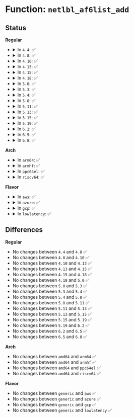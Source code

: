 # Function: <code>netlbl_af6list_add</code>

## Status
<b>Regular</b>
<ul>
<li>
<details>
<summary>In <code>4.4</code>: ✅</summary>

```c
int netlbl_af6list_add(struct netlbl_af6list *entry, struct list_head *head);
```

**Collision:** Unique Global

**Inline:** No

**Transformation:** False

**Instances:**

```
In net/netlabel/netlabel_addrlist.c (ffffffff8180d090)
Location: net/netlabel/netlabel_addrlist.c:199
Inline: False
Direct callers:
  - net/netlabel/netlabel_kapi.c:netlbl_cfg_unlbl_map_add
  - net/netlabel/netlabel_domainhash.c:netlbl_domhsh_add
  - net/netlabel/netlabel_unlabeled.c:netlbl_unlhsh_add
```
**Symbols:**

```
ffffffff8180d090-ffffffff8180d16d: netlbl_af6list_add (STB_GLOBAL)
```
</details>
</li>
<li>
<details>
<summary>In <code>4.8</code>: ✅</summary>

```c
int netlbl_af6list_add(struct netlbl_af6list *entry, struct list_head *head);
```

**Collision:** Unique Global

**Inline:** No

**Transformation:** False

**Instances:**

```
In net/netlabel/netlabel_addrlist.c (ffffffff8187f480)
Location: net/netlabel/netlabel_addrlist.c:199
Inline: False
Direct callers:
  - net/netlabel/netlabel_kapi.c:netlbl_cfg_calipso_map_add
  - net/netlabel/netlabel_kapi.c:netlbl_cfg_unlbl_map_add
  - net/netlabel/netlabel_domainhash.c:netlbl_domhsh_add
  - net/netlabel/netlabel_unlabeled.c:netlbl_unlhsh_add
```
**Symbols:**

```
ffffffff8187f480-ffffffff8187f557: netlbl_af6list_add (STB_GLOBAL)
```
</details>
</li>
<li>
<details>
<summary>In <code>4.10</code>: ✅</summary>

```c
int netlbl_af6list_add(struct netlbl_af6list *entry, struct list_head *head);
```

**Collision:** Unique Global

**Inline:** No

**Transformation:** False

**Instances:**

```
In net/netlabel/netlabel_addrlist.c (ffffffff818b3d30)
Location: net/netlabel/netlabel_addrlist.c:199
Inline: False
Direct callers:
  - net/netlabel/netlabel_kapi.c:netlbl_cfg_calipso_map_add
  - net/netlabel/netlabel_kapi.c:netlbl_cfg_unlbl_map_add
  - net/netlabel/netlabel_domainhash.c:netlbl_domhsh_add
  - net/netlabel/netlabel_unlabeled.c:netlbl_unlhsh_add
```
**Symbols:**

```
ffffffff818b3d30-ffffffff818b3e07: netlbl_af6list_add (STB_GLOBAL)
```
</details>
</li>
<li>
<details>
<summary>In <code>4.13</code>: ✅</summary>

```c
int netlbl_af6list_add(struct netlbl_af6list *entry, struct list_head *head);
```

**Collision:** Unique Global

**Inline:** No

**Transformation:** False

**Instances:**

```
In net/netlabel/netlabel_addrlist.c (ffffffff818da6c0)
Location: net/netlabel/netlabel_addrlist.c:199
Inline: False
Direct callers:
  - net/netlabel/netlabel_kapi.c:netlbl_cfg_calipso_map_add
  - net/netlabel/netlabel_kapi.c:netlbl_cfg_unlbl_map_add
  - net/netlabel/netlabel_unlabeled.c:netlbl_unlhsh_add
```
**Symbols:**

```
ffffffff818da6c0-ffffffff818da7a3: netlbl_af6list_add (STB_GLOBAL)
```
</details>
</li>
<li>
<details>
<summary>In <code>4.15</code>: ✅</summary>

```c
int netlbl_af6list_add(struct netlbl_af6list *entry, struct list_head *head);
```

**Collision:** Unique Global

**Inline:** No

**Transformation:** False

**Instances:**

```
In net/netlabel/netlabel_addrlist.c (ffffffff819602a0)
Location: net/netlabel/netlabel_addrlist.c:199
Inline: False
Direct callers:
  - net/netlabel/netlabel_kapi.c:netlbl_cfg_calipso_map_add
  - net/netlabel/netlabel_kapi.c:netlbl_cfg_unlbl_map_add
  - net/netlabel/netlabel_unlabeled.c:netlbl_unlhsh_add
```
**Symbols:**

```
ffffffff819602a0-ffffffff81960383: netlbl_af6list_add (STB_GLOBAL)
```
</details>
</li>
<li>
<details>
<summary>In <code>4.18</code>: ✅</summary>

```c
int netlbl_af6list_add(struct netlbl_af6list *entry, struct list_head *head);
```

**Collision:** Unique Global

**Inline:** No

**Transformation:** False

**Instances:**

```
In net/netlabel/netlabel_addrlist.c (ffffffff819b9a70)
Location: net/netlabel/netlabel_addrlist.c:199
Inline: False
Direct callers:
  - net/netlabel/netlabel_kapi.c:netlbl_cfg_calipso_map_add
  - net/netlabel/netlabel_kapi.c:netlbl_cfg_unlbl_map_add
  - net/netlabel/netlabel_unlabeled.c:netlbl_unlhsh_add
```
**Symbols:**

```
ffffffff819b9a70-ffffffff819b9b53: netlbl_af6list_add (STB_GLOBAL)
```
</details>
</li>
<li>
<details>
<summary>In <code>5.0</code>: ✅</summary>

```c
int netlbl_af6list_add(struct netlbl_af6list *entry, struct list_head *head);
```

**Collision:** Unique Global

**Inline:** No

**Transformation:** False

**Instances:**

```
In net/netlabel/netlabel_addrlist.c (ffffffff819f0d40)
Location: net/netlabel/netlabel_addrlist.c:199
Inline: False
Direct callers:
  - net/netlabel/netlabel_kapi.c:netlbl_cfg_calipso_map_add
  - net/netlabel/netlabel_kapi.c:netlbl_cfg_unlbl_map_add
  - net/netlabel/netlabel_unlabeled.c:netlbl_unlhsh_add
```
**Symbols:**

```
ffffffff819f0d40-ffffffff819f0e23: netlbl_af6list_add (STB_GLOBAL)
```
</details>
</li>
<li>
<details>
<summary>In <code>5.3</code>: ✅</summary>

```c
int netlbl_af6list_add(struct netlbl_af6list *entry, struct list_head *head);
```

**Collision:** Unique Global

**Inline:** No

**Transformation:** False

**Instances:**

```
In net/netlabel/netlabel_addrlist.c (ffffffff81a60000)
Location: net/netlabel/netlabel_addrlist.c:185
Inline: False
Direct callers:
  - net/netlabel/netlabel_kapi.c:netlbl_cfg_calipso_map_add
  - net/netlabel/netlabel_kapi.c:netlbl_cfg_unlbl_map_add
  - net/netlabel/netlabel_unlabeled.c:netlbl_unlhsh_add
```
**Symbols:**

```
ffffffff81a60000-ffffffff81a600e9: netlbl_af6list_add (STB_GLOBAL)
```
</details>
</li>
<li>
<details>
<summary>In <code>5.4</code>: ✅</summary>

```c
int netlbl_af6list_add(struct netlbl_af6list *entry, struct list_head *head);
```

**Collision:** Unique Global

**Inline:** No

**Transformation:** False

**Instances:**

```
In net/netlabel/netlabel_addrlist.c (ffffffff81a96c30)
Location: net/netlabel/netlabel_addrlist.c:185
Inline: False
Direct callers:
  - net/netlabel/netlabel_kapi.c:netlbl_cfg_calipso_map_add
  - net/netlabel/netlabel_kapi.c:netlbl_cfg_unlbl_map_add
  - net/netlabel/netlabel_unlabeled.c:netlbl_unlhsh_add
```
**Symbols:**

```
ffffffff81a96c30-ffffffff81a96d19: netlbl_af6list_add (STB_GLOBAL)
```
</details>
</li>
<li>
<details>
<summary>In <code>5.8</code>: ✅</summary>

```c
int netlbl_af6list_add(struct netlbl_af6list *entry, struct list_head *head);
```

**Collision:** Unique Global

**Inline:** No

**Transformation:** False

**Instances:**

```
In net/netlabel/netlabel_addrlist.c (ffffffff81b92400)
Location: net/netlabel/netlabel_addrlist.c:185
Inline: False
Direct callers:
  - net/netlabel/netlabel_kapi.c:netlbl_cfg_calipso_map_add
  - net/netlabel/netlabel_kapi.c:netlbl_cfg_unlbl_map_add
  - net/netlabel/netlabel_mgmt.c:netlbl_mgmt_add_common
  - net/netlabel/netlabel_unlabeled.c:netlbl_unlhsh_add_addr6
```
**Symbols:**

```
ffffffff81b92400-ffffffff81b924e9: netlbl_af6list_add (STB_GLOBAL)
```
</details>
</li>
<li>
<details>
<summary>In <code>5.11</code>: ✅</summary>

```c
int netlbl_af6list_add(struct netlbl_af6list *entry, struct list_head *head);
```

**Collision:** Unique Global

**Inline:** No

**Transformation:** False

**Instances:**

```
In net/netlabel/netlabel_addrlist.c (ffffffff81ba2070)
Location: net/netlabel/netlabel_addrlist.c:185
Inline: False
Direct callers:
  - net/netlabel/netlabel_kapi.c:netlbl_cfg_calipso_map_add
  - net/netlabel/netlabel_kapi.c:netlbl_cfg_unlbl_map_add
  - net/netlabel/netlabel_mgmt.c:netlbl_mgmt_add_common
  - net/netlabel/netlabel_unlabeled.c:netlbl_unlhsh_add_addr6
```
**Symbols:**

```
ffffffff81ba2070-ffffffff81ba2159: netlbl_af6list_add (STB_GLOBAL)
```
</details>
</li>
<li>
<details>
<summary>In <code>5.13</code>: ✅</summary>

```c
int netlbl_af6list_add(struct netlbl_af6list *entry, struct list_head *head);
```

**Collision:** Unique Global

**Inline:** No

**Transformation:** False

**Instances:**

```
In net/netlabel/netlabel_addrlist.c (ffffffff81b91150)
Location: net/netlabel/netlabel_addrlist.c:185
Inline: False
Direct callers:
  - net/netlabel/netlabel_kapi.c:netlbl_cfg_calipso_map_add
  - net/netlabel/netlabel_kapi.c:netlbl_cfg_unlbl_map_add
  - net/netlabel/netlabel_mgmt.c:netlbl_mgmt_add_common
  - net/netlabel/netlabel_unlabeled.c:netlbl_unlhsh_add
```
**Symbols:**

```
ffffffff81b91150-ffffffff81b91239: netlbl_af6list_add (STB_GLOBAL)
```
</details>
</li>
<li>
<details>
<summary>In <code>5.15</code>: ✅</summary>

```c
int netlbl_af6list_add(struct netlbl_af6list *entry, struct list_head *head);
```

**Collision:** Unique Global

**Inline:** No

**Transformation:** False

**Instances:**

```
In net/netlabel/netlabel_addrlist.c (ffffffff81c5d8f0)
Location: net/netlabel/netlabel_addrlist.c:185
Inline: False
Direct callers:
  - net/netlabel/netlabel_kapi.c:netlbl_cfg_calipso_map_add
  - net/netlabel/netlabel_kapi.c:netlbl_cfg_unlbl_map_add
  - net/netlabel/netlabel_mgmt.c:netlbl_mgmt_add_common
  - net/netlabel/netlabel_unlabeled.c:netlbl_unlhsh_add
```
**Symbols:**

```
ffffffff81c5d8f0-ffffffff81c5d9d9: netlbl_af6list_add (STB_GLOBAL)
```
</details>
</li>
<li>
<details>
<summary>In <code>5.19</code>: ✅</summary>

```c
int netlbl_af6list_add(struct netlbl_af6list *entry, struct list_head *head);
```

**Collision:** Unique Global

**Inline:** No

**Transformation:** False

**Instances:**

```
In net/netlabel/netlabel_addrlist.c (ffffffff81dff980)
Location: net/netlabel/netlabel_addrlist.c:185
Inline: False
Direct callers:
  - net/netlabel/netlabel_kapi.c:netlbl_cfg_calipso_map_add
  - net/netlabel/netlabel_kapi.c:netlbl_cfg_unlbl_map_add
  - net/netlabel/netlabel_mgmt.c:netlbl_mgmt_add_common
  - net/netlabel/netlabel_unlabeled.c:netlbl_unlhsh_add
```
**Symbols:**

```
ffffffff81dff980-ffffffff81dffa6a: netlbl_af6list_add (STB_GLOBAL)
```
</details>
</li>
<li>
<details>
<summary>In <code>6.2</code>: ✅</summary>

```c
int netlbl_af6list_add(struct netlbl_af6list *entry, struct list_head *head);
```

**Collision:** Unique Global

**Inline:** No

**Transformation:** False

**Instances:**

```
In net/netlabel/netlabel_addrlist.c (ffffffff81fd4700)
Location: net/netlabel/netlabel_addrlist.c:185
Inline: False
Direct callers:
  - net/netlabel/netlabel_kapi.c:netlbl_cfg_calipso_map_add
  - net/netlabel/netlabel_kapi.c:netlbl_cfg_unlbl_map_add
  - net/netlabel/netlabel_mgmt.c:netlbl_mgmt_add_common
  - net/netlabel/netlabel_unlabeled.c:netlbl_unlhsh_add
```
**Symbols:**

```
ffffffff81fd4700-ffffffff81fd47ea: netlbl_af6list_add (STB_GLOBAL)
```
</details>
</li>
<li>
<details>
<summary>In <code>6.5</code>: ✅</summary>

```c
int netlbl_af6list_add(struct netlbl_af6list *entry, struct list_head *head);
```

**Collision:** Unique Global

**Inline:** No

**Transformation:** False

**Instances:**

```
In net/netlabel/netlabel_addrlist.c (ffffffff82050350)
Location: net/netlabel/netlabel_addrlist.c:185
Inline: False
Direct callers:
  - net/netlabel/netlabel_kapi.c:netlbl_cfg_calipso_map_add
  - net/netlabel/netlabel_kapi.c:netlbl_cfg_unlbl_map_add
  - net/netlabel/netlabel_mgmt.c:netlbl_mgmt_add_common
  - net/netlabel/netlabel_unlabeled.c:netlbl_unlhsh_add
```
**Symbols:**

```
ffffffff82050350-ffffffff8205043a: netlbl_af6list_add (STB_GLOBAL)
```
</details>
</li>
<li>
<details>
<summary>In <code>6.8</code>: ✅</summary>

```c
int netlbl_af6list_add(struct netlbl_af6list *entry, struct list_head *head);
```

**Collision:** Unique Global

**Inline:** No

**Transformation:** False

**Instances:**

```
In net/netlabel/netlabel_addrlist.c (ffffffff82122a00)
Location: net/netlabel/netlabel_addrlist.c:185
Inline: False
Direct callers:
  - net/netlabel/netlabel_kapi.c:netlbl_cfg_calipso_map_add
  - net/netlabel/netlabel_kapi.c:netlbl_cfg_unlbl_map_add
  - net/netlabel/netlabel_mgmt.c:netlbl_mgmt_add_common
  - net/netlabel/netlabel_unlabeled.c:netlbl_unlhsh_add
```
**Symbols:**

```
ffffffff82122a00-ffffffff82122aea: netlbl_af6list_add (STB_GLOBAL)
```
</details>
</li>
</ul>
<b>Arch</b>
<ul>
<li>
<details>
<summary>In <code>arm64</code>: ✅</summary>

```c
int netlbl_af6list_add(struct netlbl_af6list *entry, struct list_head *head);
```

**Collision:** Unique Global

**Inline:** No

**Transformation:** False

**Instances:**

```
In net/netlabel/netlabel_addrlist.c (ffff800010d660d8)
Location: net/netlabel/netlabel_addrlist.c:185
Inline: False
Direct callers:
  - net/netlabel/netlabel_kapi.c:netlbl_cfg_calipso_map_add
  - net/netlabel/netlabel_kapi.c:netlbl_cfg_unlbl_map_add
  - net/netlabel/netlabel_unlabeled.c:netlbl_unlhsh_add
```
**Symbols:**

```
ffff800010d660d8-ffff800010d661f4: netlbl_af6list_add (STB_GLOBAL)
```
</details>
</li>
<li>
<details>
<summary>In <code>armhf</code>: ✅</summary>

```c
int netlbl_af6list_add(struct netlbl_af6list *entry, struct list_head *head);
```

**Collision:** Unique Global

**Inline:** No

**Transformation:** False

**Instances:**

```
In net/netlabel/netlabel_addrlist.c (c0e64964)
Location: net/netlabel/netlabel_addrlist.c:185
Inline: False
Direct callers:
  - net/netlabel/netlabel_kapi.c:netlbl_cfg_calipso_map_add
  - net/netlabel/netlabel_kapi.c:netlbl_cfg_unlbl_map_add
  - net/netlabel/netlabel_mgmt.c:netlbl_mgmt_add_common
  - net/netlabel/netlabel_unlabeled.c:netlbl_unlhsh_add
```
**Symbols:**

```
c0e64964-c0e64ab0: netlbl_af6list_add (STB_GLOBAL)
```
</details>
</li>
<li>
<details>
<summary>In <code>ppc64el</code>: ✅</summary>

```c
int netlbl_af6list_add(struct netlbl_af6list *entry, struct list_head *head);
```

**Collision:** Unique Global

**Inline:** No

**Transformation:** False

**Instances:**

```
In net/netlabel/netlabel_addrlist.c (c000000000ea2160)
Location: net/netlabel/netlabel_addrlist.c:185
Inline: False
Direct callers:
  - net/netlabel/netlabel_kapi.c:netlbl_cfg_calipso_map_add
  - net/netlabel/netlabel_kapi.c:netlbl_cfg_unlbl_map_add
  - net/netlabel/netlabel_unlabeled.c:netlbl_unlhsh_add
```
**Symbols:**

```
c000000000ea2160-c000000000ea22e8: netlbl_af6list_add (STB_GLOBAL)
```
</details>
</li>
<li>
<details>
<summary>In <code>riscv64</code>: ✅</summary>

```c
int netlbl_af6list_add(struct netlbl_af6list *entry, struct list_head *head);
```

**Collision:** Unique Global

**Inline:** No

**Transformation:** False

**Instances:**

```
In net/netlabel/netlabel_addrlist.c (ffffffe000899c18)
Location: net/netlabel/netlabel_addrlist.c:185
Inline: False
Direct callers:
  - net/netlabel/netlabel_kapi.c:netlbl_cfg_calipso_map_add
  - net/netlabel/netlabel_kapi.c:netlbl_cfg_unlbl_map_add
  - net/netlabel/netlabel_unlabeled.c:netlbl_unlhsh_add
```
**Symbols:**

```
ffffffe000899c18-ffffffe000899d28: netlbl_af6list_add (STB_GLOBAL)
```
</details>
</li>
</ul>
<b>Flavor</b>
<ul>
<li>
<details>
<summary>In <code>aws</code>: ✅</summary>

```c
int netlbl_af6list_add(struct netlbl_af6list *entry, struct list_head *head);
```

**Collision:** Unique Global

**Inline:** No

**Transformation:** False

**Instances:**

```
In net/netlabel/netlabel_addrlist.c (ffffffff81a35fc0)
Location: net/netlabel/netlabel_addrlist.c:185
Inline: False
Direct callers:
  - net/netlabel/netlabel_kapi.c:netlbl_cfg_calipso_map_add
  - net/netlabel/netlabel_kapi.c:netlbl_cfg_unlbl_map_add
  - net/netlabel/netlabel_unlabeled.c:netlbl_unlhsh_add
```
**Symbols:**

```
ffffffff81a35fc0-ffffffff81a360a9: netlbl_af6list_add (STB_GLOBAL)
```
</details>
</li>
<li>
<details>
<summary>In <code>azure</code>: ✅</summary>

```c
int netlbl_af6list_add(struct netlbl_af6list *entry, struct list_head *head);
```

**Collision:** Unique Global

**Inline:** No

**Transformation:** False

**Instances:**

```
In net/netlabel/netlabel_addrlist.c (ffffffff819f2be0)
Location: net/netlabel/netlabel_addrlist.c:185
Inline: False
Direct callers:
  - net/netlabel/netlabel_kapi.c:netlbl_cfg_calipso_map_add
  - net/netlabel/netlabel_kapi.c:netlbl_cfg_unlbl_map_add
  - net/netlabel/netlabel_unlabeled.c:netlbl_unlhsh_add
```
**Symbols:**

```
ffffffff819f2be0-ffffffff819f2cc9: netlbl_af6list_add (STB_GLOBAL)
```
</details>
</li>
<li>
<details>
<summary>In <code>gcp</code>: ✅</summary>

```c
int netlbl_af6list_add(struct netlbl_af6list *entry, struct list_head *head);
```

**Collision:** Unique Global

**Inline:** No

**Transformation:** False

**Instances:**

```
In net/netlabel/netlabel_addrlist.c (ffffffff81aa1e70)
Location: net/netlabel/netlabel_addrlist.c:185
Inline: False
Direct callers:
  - net/netlabel/netlabel_kapi.c:netlbl_cfg_calipso_map_add
  - net/netlabel/netlabel_kapi.c:netlbl_cfg_unlbl_map_add
  - net/netlabel/netlabel_unlabeled.c:netlbl_unlhsh_add
```
**Symbols:**

```
ffffffff81aa1e70-ffffffff81aa1f59: netlbl_af6list_add (STB_GLOBAL)
```
</details>
</li>
<li>
<details>
<summary>In <code>lowlatency</code>: ✅</summary>

```c
int netlbl_af6list_add(struct netlbl_af6list *entry, struct list_head *head);
```

**Collision:** Unique Global

**Inline:** No

**Transformation:** False

**Instances:**

```
In net/netlabel/netlabel_addrlist.c (ffffffff81aae1e0)
Location: net/netlabel/netlabel_addrlist.c:185
Inline: False
Direct callers:
  - net/netlabel/netlabel_kapi.c:netlbl_cfg_calipso_map_add
  - net/netlabel/netlabel_kapi.c:netlbl_cfg_unlbl_map_add
  - net/netlabel/netlabel_unlabeled.c:netlbl_unlhsh_add
```
**Symbols:**

```
ffffffff81aae1e0-ffffffff81aae2c9: netlbl_af6list_add (STB_GLOBAL)
```
</details>
</li>
</ul>

## Differences
<b>Regular</b>
<ul>
<li>
No changes between <code>4.4</code> and <code>4.8</code> ✅
</li>
<li>
No changes between <code>4.8</code> and <code>4.10</code> ✅
</li>
<li>
No changes between <code>4.10</code> and <code>4.13</code> ✅
</li>
<li>
No changes between <code>4.13</code> and <code>4.15</code> ✅
</li>
<li>
No changes between <code>4.15</code> and <code>4.18</code> ✅
</li>
<li>
No changes between <code>4.18</code> and <code>5.0</code> ✅
</li>
<li>
No changes between <code>5.0</code> and <code>5.3</code> ✅
</li>
<li>
No changes between <code>5.3</code> and <code>5.4</code> ✅
</li>
<li>
No changes between <code>5.4</code> and <code>5.8</code> ✅
</li>
<li>
No changes between <code>5.8</code> and <code>5.11</code> ✅
</li>
<li>
No changes between <code>5.11</code> and <code>5.13</code> ✅
</li>
<li>
No changes between <code>5.13</code> and <code>5.15</code> ✅
</li>
<li>
No changes between <code>5.15</code> and <code>5.19</code> ✅
</li>
<li>
No changes between <code>5.19</code> and <code>6.2</code> ✅
</li>
<li>
No changes between <code>6.2</code> and <code>6.5</code> ✅
</li>
<li>
No changes between <code>6.5</code> and <code>6.8</code> ✅
</li>
</ul>
<b>Arch</b>
<ul>
<li>
No changes between <code>amd64</code> and <code>arm64</code> ✅
</li>
<li>
No changes between <code>amd64</code> and <code>armhf</code> ✅
</li>
<li>
No changes between <code>amd64</code> and <code>ppc64el</code> ✅
</li>
<li>
No changes between <code>amd64</code> and <code>riscv64</code> ✅
</li>
</ul>
<b>Flavor</b>
<ul>
<li>
No changes between <code>generic</code> and <code>aws</code> ✅
</li>
<li>
No changes between <code>generic</code> and <code>azure</code> ✅
</li>
<li>
No changes between <code>generic</code> and <code>gcp</code> ✅
</li>
<li>
No changes between <code>generic</code> and <code>lowlatency</code> ✅
</li>
</ul>

